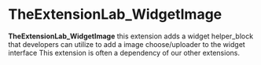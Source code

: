 # TheExtensionLab_WidgetImage

**TheExtensionLab_WidgetImage** this extension adds a widget helper_block that developers can utilize to add a image choose/uploader to the widget interface
This extension is often a dependency of our other extensions.